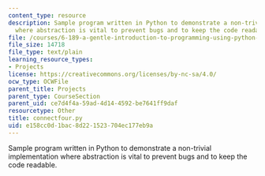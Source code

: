 ```yaml
---
content_type: resource
description: Sample program written in Python to demonstrate a non-trivial implementation
  where abstraction is vital to prevent bugs and to keep the code readable.
file: /courses/6-189-a-gentle-introduction-to-programming-using-python-january-iap-2008/e158cc0d1bac8d221523704ec177eb9a_connectfour.py
file_size: 14718
file_type: text/plain
learning_resource_types:
- Projects
license: https://creativecommons.org/licenses/by-nc-sa/4.0/
ocw_type: OCWFile
parent_title: Projects
parent_type: CourseSection
parent_uid: ce7d4f4a-59ad-4d14-4592-be7641ff9daf
resourcetype: Other
title: connectfour.py
uid: e158cc0d-1bac-8d22-1523-704ec177eb9a
---
```

Sample program written in Python to demonstrate a non-trivial implementation where abstraction is vital to prevent bugs and to keep the code readable.